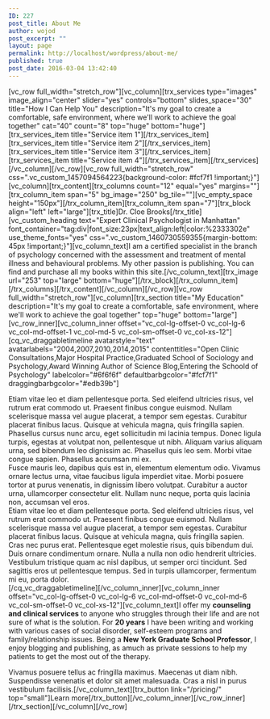 ```yaml
---
ID: 227
post_title: About Me
author: wojod
post_excerpt: ""
layout: page
permalink: http://localhost/wordpress/about-me/
published: true
post_date: 2016-03-04 13:42:40
---
```

[vc_row full_width="stretch_row"][vc_column][trx_services type="images" image_align="center" slider="yes" controls="bottom" slides_space="30" title="How I Can Help You" description="It's my goal to create a comfortable, safe environment, where we'll work to achieve the goal together" cat="40" count="8" top="huge" bottom="huge"][trx_services_item title="Service item 1"][/trx_services_item][trx_services_item title="Service item 2"][/trx_services_item][trx_services_item title="Service item 3"][/trx_services_item][trx_services_item title="Service item 4"][/trx_services_item][/trx_services][/vc_column][/vc_row][vc_row full_width="stretch_row" css=".vc_custom_1457094564223{background-color: #fcf7f1 !important;}"][vc_column][trx_content][trx_columns count="12" equal="yes" margins=""][trx_column_item span="5" bg_image="250" bg_tile=""][vc_empty_space height="150px"][/trx_column_item][trx_column_item span="7"][trx_block align="left" left="large"][trx_title]Dr. Cloe Brooks[/trx_title][vc_custom_heading text="Expert Clinical Psychologist in Manhattan" font_container="tag:div|font_size:23px|text_align:left|color:%2333302e" use_theme_fonts="yes" css=".vc_custom_1460730559355{margin-bottom: 45px !important;}"][vc_column_text]I am a certified specialist in the branch of psychology concerned with the assessment and treatment of mental illness and behavioural problems. My other passion is publishing. You can find and purchase all my books within this site.[/vc_column_text][trx_image url="253" top="large" bottom="huge"][/trx_block][/trx_column_item][/trx_columns][/trx_content][/vc_column][/vc_row][vc_row full_width="stretch_row"][vc_column][trx_section title="My Education" description="It's my goal to create a comfortable, safe environment, where we'll work to achieve the goal together" top="huge" bottom="large"][vc_row_inner][vc_column_inner offset="vc_col-lg-offset-0 vc_col-lg-6 vc_col-md-offset-1 vc_col-md-5 vc_col-sm-offset-0 vc_col-xs-12"][cq_vc_draggabletimeline avatarstyle="text" avatarlabels="2004,2007,2010,2014,2015" contenttitles="Open Clinic Consultations,Major Hospital Practice,Graduated School of Sociology and Psychology,Award Winning Author of Science Blog,Entering the Schoold of Psychology" labelcolor="#6f6f6f" defaultbarbgcolor="#fcf7f1" draggingbarbgcolor="#edb39b"]
<div class="timeline-content">Etiam vitae leo et diam pellentesque porta. Sed eleifend ultricies risus, vel rutrum erat commodo ut. Praesent finibus congue euismod. Nullam scelerisque massa vel augue placerat, a tempor sem egestas. Curabitur placerat finibus lacus. Quisque at vehicula magna, quis fringilla sapien.</div>
<div class="timeline-content">Phasellus cursus nunc arcu, eget sollicitudin mi lacinia tempus. Donec ligula turpis, egestas at volutpat non, pellentesque ut nibh. Aliquam varius aliquam urna, sed bibendum leo dignissim ac. Phasellus quis leo sem. Morbi vitae congue sapien. Phasellus accumsan mi ex.</div>
<div class="timeline-content">Fusce mauris leo, dapibus quis est in, elementum elementum odio. Vivamus ornare lectus urna, vitae faucibus ligula imperdiet vitae. Morbi posuere tortor at purus venenatis, in dignissim libero volutpat. Curabitur a auctor urna, ullamcorper consectetur elit. Nullam nunc neque, porta quis lacinia non, accumsan vel eros.</div>
<div class="timeline-content">Etiam vitae leo et diam pellentesque porta. Sed eleifend ultricies risus, vel rutrum erat commodo ut. Praesent finibus congue euismod. Nullam scelerisque massa vel augue placerat, a tempor sem egestas. Curabitur placerat finibus lacus. Quisque at vehicula magna, quis fringilla sapien.</div>
<div class="timeline-content">Cras nec purus erat. Pellentesque eget molestie risus, quis bibendum dui. Duis ornare condimentum ornare. Nulla a nulla non odio hendrerit ultricies. Vestibulum tristique quam ac nisl dapibus, ut semper orci tincidunt. Sed sagittis eros ut pellentesque tempus. Sed in turpis ullamcorper, fermentum mi eu, porta dolor.</div>
[/cq_vc_draggabletimeline][/vc_column_inner][vc_column_inner offset="vc_col-lg-offset-0 vc_col-lg-6 vc_col-md-offset-0 vc_col-md-6 vc_col-sm-offset-0 vc_col-xs-12"][vc_column_text]I offer my <strong>counseling and clinical services</strong> to anyone who struggles through their life and are not sure of what is the solution. For <strong>20 years</strong> I have been writing and working with various cases of social disorder, self-esteem programs and family/relationship issues. Being a <strong>New York Graduate School Professor</strong>, I enjoy blogging and publishing, as amuch as private sessions to help my patients to get the most out of the therapy.

Vivamus posuere tellus ac fringilla maximus. Maecenas ut diam nibh. Suspendisse venenatis et dolor sit amet malesuada. Cras a nisl in purus vestibulum facilisis.[/vc_column_text][trx_button link="/pricing/" top="small"]Learn more[/trx_button][/vc_column_inner][/vc_row_inner][/trx_section][/vc_column][/vc_row]